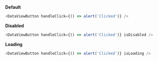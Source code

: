 **Default**

```js
<DataViewButton handleClick={() => alert('Clicked')} />
```

**Disabled**

```js
<DataViewButton handleClick={() => alert('Clicked')} isDisabled />
```

**Loading**

```js
<DataViewButton handleClick={() => alert('Clicked')} isLoading />
```
